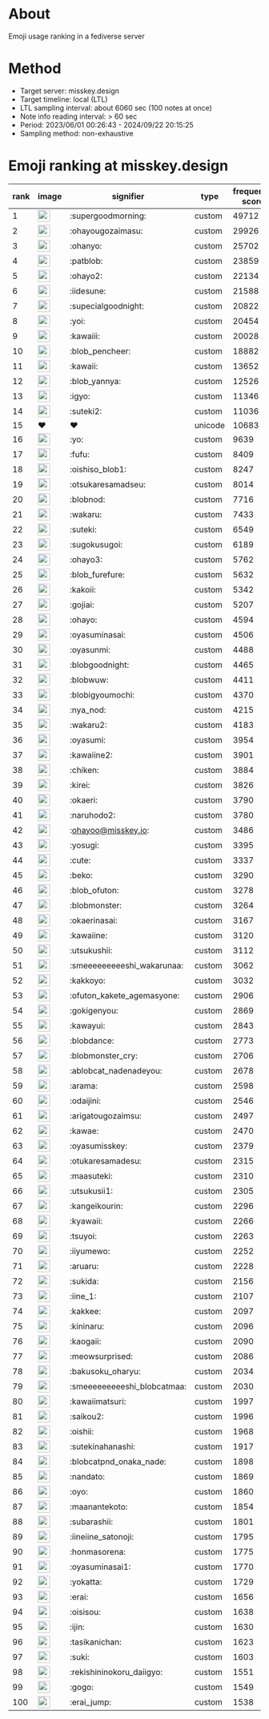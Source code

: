 # About
Emoji usage ranking in a fediverse server

# Method
- Target server: misskey.design
- Target timeline: local (LTL)
- LTL sampling interval: about 6060 sec (100 notes at once)
- Note info reading interval: > 60 sec
- Period: 2023/06/01 00:26:43 - 2024/09/22 20:15:25 
- Sampling method: non-exhaustive

# Emoji ranking at misskey.design

|rank|image|signifier|type|frequency score|
|----|----|----|----|----|
|1|<img height="24" src="https://misskey.design/emoji/supergoodmorning.webp">|:supergoodmorning:|custom|49712|
|2|<img height="24" src="https://misskey.design/emoji/ohayougozaimasu.webp">|:ohayougozaimasu:|custom|29926|
|3|<img height="24" src="https://misskey.design/emoji/ohanyo.webp">|:ohanyo:|custom|25702|
|4|<img height="24" src="https://misskey.design/emoji/patblob.webp">|:patblob:|custom|23859|
|5|<img height="24" src="https://misskey.design/emoji/ohayo2.webp">|:ohayo2:|custom|22134|
|6|<img height="24" src="https://misskey.design/emoji/iidesune.webp">|:iidesune:|custom|21588|
|7|<img height="24" src="https://misskey.design/emoji/supecialgoodnight.webp">|:supecialgoodnight:|custom|20822|
|8|<img height="24" src="https://misskey.design/emoji/yoi.webp">|:yoi:|custom|20454|
|9|<img height="24" src="https://misskey.design/emoji/kawaiii.webp">|:kawaiii:|custom|20028|
|10|<img height="24" src="https://misskey.design/emoji/blob_pencheer.webp">|:blob_pencheer:|custom|18882|
|11|<img height="24" src="https://misskey.design/emoji/kawaii.webp">|:kawaii:|custom|13652|
|12|<img height="24" src="https://misskey.design/emoji/blob_yannya.webp">|:blob_yannya:|custom|12526|
|13|<img height="24" src="https://misskey.design/emoji/igyo.webp">|:igyo:|custom|11346|
|14|<img height="24" src="https://misskey.design/emoji/suteki2.webp">|:suteki2:|custom|11036|
|15|❤|❤|unicode|10683|
|16|<img height="24" src="https://misskey.design/emoji/yo.webp">|:yo:|custom|9639|
|17|<img height="24" src="https://misskey.design/emoji/fufu.webp">|:fufu:|custom|8409|
|18|<img height="24" src="https://misskey.design/emoji/oishiso_blob1.webp">|:oishiso_blob1:|custom|8247|
|19|<img height="24" src="https://misskey.design/emoji/otsukaresamadseu.webp">|:otsukaresamadseu:|custom|8014|
|20|<img height="24" src="https://misskey.design/emoji/blobnod.webp">|:blobnod:|custom|7716|
|21|<img height="24" src="https://misskey.design/emoji/wakaru.webp">|:wakaru:|custom|7433|
|22|<img height="24" src="https://misskey.design/emoji/suteki.webp">|:suteki:|custom|6549|
|23|<img height="24" src="https://misskey.design/emoji/sugokusugoi.webp">|:sugokusugoi:|custom|6189|
|24|<img height="24" src="https://misskey.design/emoji/ohayo3.webp">|:ohayo3:|custom|5762|
|25|<img height="24" src="https://misskey.design/emoji/blob_furefure.webp">|:blob_furefure:|custom|5632|
|26|<img height="24" src="https://misskey.design/emoji/kakoii.webp">|:kakoii:|custom|5342|
|27|<img height="24" src="https://misskey.design/emoji/gojiai.webp">|:gojiai:|custom|5207|
|28|<img height="24" src="https://misskey.design/emoji/ohayo.webp">|:ohayo:|custom|4594|
|29|<img height="24" src="https://misskey.design/emoji/oyasuminasai.webp">|:oyasuminasai:|custom|4506|
|30|<img height="24" src="https://misskey.design/emoji/oyasunmi.webp">|:oyasunmi:|custom|4488|
|31|<img height="24" src="https://misskey.design/emoji/blobgoodnight.webp">|:blobgoodnight:|custom|4465|
|32|<img height="24" src="https://misskey.design/emoji/blobwuw.webp">|:blobwuw:|custom|4411|
|33|<img height="24" src="https://misskey.design/emoji/blobigyoumochi.webp">|:blobigyoumochi:|custom|4370|
|34|<img height="24" src="https://misskey.design/emoji/nya_nod.webp">|:nya_nod:|custom|4215|
|35|<img height="24" src="https://misskey.design/emoji/wakaru2.webp">|:wakaru2:|custom|4183|
|36|<img height="24" src="https://misskey.design/emoji/oyasumi.webp">|:oyasumi:|custom|3954|
|37|<img height="24" src="https://misskey.design/emoji/kawaiine2.webp">|:kawaiine2:|custom|3901|
|38|<img height="24" src="https://misskey.design/emoji/chiken.webp">|:chiken:|custom|3884|
|39|<img height="24" src="https://misskey.design/emoji/kirei.webp">|:kirei:|custom|3826|
|40|<img height="24" src="https://misskey.design/emoji/okaeri.webp">|:okaeri:|custom|3790|
|41|<img height="24" src="https://misskey.design/emoji/naruhodo2.webp">|:naruhodo2:|custom|3780|
|42|<img height="24" src="https://misskey.design/emoji/ohayoo.webp">|:ohayoo@misskey.io:|custom|3486|
|43|<img height="24" src="https://misskey.design/emoji/yosugi.webp">|:yosugi:|custom|3395|
|44|<img height="24" src="https://misskey.design/emoji/cute.webp">|:cute:|custom|3337|
|45|<img height="24" src="https://misskey.design/emoji/beko.webp">|:beko:|custom|3290|
|46|<img height="24" src="https://misskey.design/emoji/blob_ofuton.webp">|:blob_ofuton:|custom|3278|
|47|<img height="24" src="https://misskey.design/emoji/blobmonster.webp">|:blobmonster:|custom|3264|
|48|<img height="24" src="https://misskey.design/emoji/okaerinasai.webp">|:okaerinasai:|custom|3167|
|49|<img height="24" src="https://misskey.design/emoji/kawaiine.webp">|:kawaiine:|custom|3120|
|50|<img height="24" src="https://misskey.design/emoji/utsukushii.webp">|:utsukushii:|custom|3112|
|51|<img height="24" src="https://misskey.design/emoji/smeeeeeeeeeshi_wakarunaa.webp">|:smeeeeeeeeeshi_wakarunaa:|custom|3062|
|52|<img height="24" src="https://misskey.design/emoji/kakkoyo.webp">|:kakkoyo:|custom|3032|
|53|<img height="24" src="https://misskey.design/emoji/ofuton_kakete_agemasyone.webp">|:ofuton_kakete_agemasyone:|custom|2906|
|54|<img height="24" src="https://misskey.design/emoji/gokigenyou.webp">|:gokigenyou:|custom|2869|
|55|<img height="24" src="https://misskey.design/emoji/kawayui.webp">|:kawayui:|custom|2843|
|56|<img height="24" src="https://misskey.design/emoji/blobdance.webp">|:blobdance:|custom|2773|
|57|<img height="24" src="https://misskey.design/emoji/blobmonster_cry.webp">|:blobmonster_cry:|custom|2706|
|58|<img height="24" src="https://misskey.design/emoji/ablobcat_nadenadeyou.webp">|:ablobcat_nadenadeyou:|custom|2678|
|59|<img height="24" src="https://misskey.design/emoji/arama.webp">|:arama:|custom|2598|
|60|<img height="24" src="https://misskey.design/emoji/odaijini.webp">|:odaijini:|custom|2546|
|61|<img height="24" src="https://misskey.design/emoji/arigatougozaimsu.webp">|:arigatougozaimsu:|custom|2497|
|62|<img height="24" src="https://misskey.design/emoji/kawae.webp">|:kawae:|custom|2470|
|63|<img height="24" src="https://misskey.design/emoji/oyasumisskey.webp">|:oyasumisskey:|custom|2379|
|64|<img height="24" src="https://misskey.design/emoji/otukaresamadesu.webp">|:otukaresamadesu:|custom|2315|
|65|<img height="24" src="https://misskey.design/emoji/maasuteki.webp">|:maasuteki:|custom|2310|
|66|<img height="24" src="https://misskey.design/emoji/utsukusii1.webp">|:utsukusii1:|custom|2305|
|67|<img height="24" src="https://misskey.design/emoji/kangeikourin.webp">|:kangeikourin:|custom|2296|
|68|<img height="24" src="https://misskey.design/emoji/kyawaii.webp">|:kyawaii:|custom|2266|
|69|<img height="24" src="https://misskey.design/emoji/tsuyoi.webp">|:tsuyoi:|custom|2263|
|70|<img height="24" src="https://misskey.design/emoji/iiyumewo.webp">|:iiyumewo:|custom|2252|
|71|<img height="24" src="https://misskey.design/emoji/aruaru.webp">|:aruaru:|custom|2228|
|72|<img height="24" src="https://misskey.design/emoji/sukida.webp">|:sukida:|custom|2156|
|73|<img height="24" src="https://misskey.design/emoji/iine_1.webp">|:iine_1:|custom|2107|
|74|<img height="24" src="https://misskey.design/emoji/kakkee.webp">|:kakkee:|custom|2097|
|75|<img height="24" src="https://misskey.design/emoji/kininaru.webp">|:kininaru:|custom|2096|
|76|<img height="24" src="https://misskey.design/emoji/kaogaii.webp">|:kaogaii:|custom|2090|
|77|<img height="24" src="https://misskey.design/emoji/meowsurprised.webp">|:meowsurprised:|custom|2086|
|78|<img height="24" src="https://misskey.design/emoji/bakusoku_oharyu.webp">|:bakusoku_oharyu:|custom|2034|
|79|<img height="24" src="https://misskey.design/emoji/smeeeeeeeeeshi_blobcatmaa.webp">|:smeeeeeeeeeshi_blobcatmaa:|custom|2030|
|80|<img height="24" src="https://misskey.design/emoji/kawaiimatsuri.webp">|:kawaiimatsuri:|custom|1997|
|81|<img height="24" src="https://misskey.design/emoji/saikou2.webp">|:saikou2:|custom|1996|
|82|<img height="24" src="https://misskey.design/emoji/oishii.webp">|:oishii:|custom|1968|
|83|<img height="24" src="https://misskey.design/emoji/sutekinahanashi.webp">|:sutekinahanashi:|custom|1917|
|84|<img height="24" src="https://misskey.design/emoji/blobcatpnd_onaka_nade.webp">|:blobcatpnd_onaka_nade:|custom|1898|
|85|<img height="24" src="https://misskey.design/emoji/nandato.webp">|:nandato:|custom|1869|
|86|<img height="24" src="https://misskey.design/emoji/oyo.webp">|:oyo:|custom|1860|
|87|<img height="24" src="https://misskey.design/emoji/maanantekoto.webp">|:maanantekoto:|custom|1854|
|88|<img height="24" src="https://misskey.design/emoji/subarashii.webp">|:subarashii:|custom|1801|
|89|<img height="24" src="https://misskey.design/emoji/iineiine_satonoji.webp">|:iineiine_satonoji:|custom|1795|
|90|<img height="24" src="https://misskey.design/emoji/honmasorena.webp">|:honmasorena:|custom|1775|
|91|<img height="24" src="https://misskey.design/emoji/oyasuminasai1.webp">|:oyasuminasai1:|custom|1770|
|92|<img height="24" src="https://misskey.design/emoji/yokatta.webp">|:yokatta:|custom|1729|
|93|<img height="24" src="https://misskey.design/emoji/erai.webp">|:erai:|custom|1656|
|94|<img height="24" src="https://misskey.design/emoji/oisisou.webp">|:oisisou:|custom|1638|
|95|<img height="24" src="https://misskey.design/emoji/ijin.webp">|:ijin:|custom|1630|
|96|<img height="24" src="https://misskey.design/emoji/tasikanichan.webp">|:tasikanichan:|custom|1623|
|97|<img height="24" src="https://misskey.design/emoji/suki.webp">|:suki:|custom|1603|
|98|<img height="24" src="https://misskey.design/emoji/rekishininokoru_daiigyo.webp">|:rekishininokoru_daiigyo:|custom|1551|
|99|<img height="24" src="https://misskey.design/emoji/gogo.webp">|:gogo:|custom|1549|
|100|<img height="24" src="https://misskey.design/emoji/erai_jump.webp">|:erai_jump:|custom|1538|
